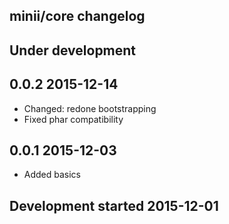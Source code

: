 minii/core changelog
--------------------

## Under development


## 0.0.2 2015-12-14

- Changed: redone bootstrapping
- Fixed phar compatibility

## 0.0.1 2015-12-03

- Added basics

## Development started 2015-12-01

